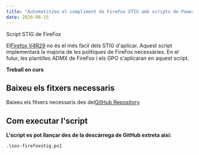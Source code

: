 ```yaml
---
title: "Automatitzeu el compliment de FireFox STIG amb scripts de PowerShell"
date: 2020-08-15
---
```


Script STIG de FireFox

El[Firefox V4R29](https://dl.dod.cyber.mil/wp-content/uploads/stigs/zip/U_MOZ_FireFox_V4R29_STIG.zip) no és el més fàcil dels STIG d'aplicar.
Aquest script implementarà la majoria de les polítiques de FireFox necessàries. En el futur, les plantilles ADMX de FireFox i els GPO s'aplicaran en aquest script.

**Treball en curs**

## Baixeu els fitxers necessaris

Baixeu els fitxers necessaris des del[GitHub Repository](https://github.com/simeononsecurity/FireFox-STIG-Script)

## Com executar l'script


**L'script es pot llançar des de la descàrrega de GitHub extreta així:**
```
.\sos-firefoxstig.ps1
```